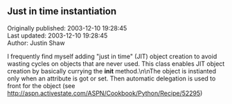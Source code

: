## Just in time instantiation  
Originally published: 2003-12-10 19:28:45  
Last updated: 2003-12-10 19:28:45  
Author: Justin Shaw  
  
I frequently find myself adding "just in time" (JIT) object creation to avoid wasting cycles on objects that are never used.  This class enables JIT object creation by basically currying the __init__ method.\n\nThe object is instianted only when an attribute is got or set.  Then automatic delegation is used to front for the object (see http://aspn.activestate.com/ASPN/Cookbook/Python/Recipe/52295)